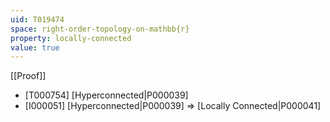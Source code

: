 ```yaml
---
uid: T019474
space: right-order-topology-on-mathbb{r}
property: locally-connected
value: true
---
```

[[Proof]]

* [T000754] [Hyperconnected|P000039]
* [I000051] [Hyperconnected|P000039] => [Locally Connected|P000041]


